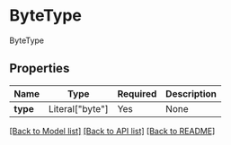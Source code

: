 # ByteType

ByteType

## Properties
| Name | Type | Required | Description |
| ------------ | ------------- | ------------- | ------------- |
**type** | Literal["byte"] | Yes | None |


[[Back to Model list]](../../../README.md#models-v2-link) [[Back to API list]](../../../README.md#documentation-for-api-endpoints) [[Back to README]](../../../README.md)
